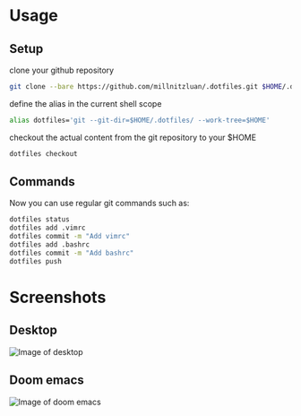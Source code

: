 # Usage

## Setup
clone your github repository

```sh
git clone --bare https://github.com/millnitzluan/.dotfiles.git $HOME/.dotfiles
```

define the alias in the current shell scope
```sh
alias dotfiles='git --git-dir=$HOME/.dotfiles/ --work-tree=$HOME'
```

checkout the actual content from the git repository to your $HOME

```sh
dotfiles checkout
```

## Commands

Now you can use regular git commands such as:

```sh
dotfiles status
dotfiles add .vimrc
dotfiles commit -m "Add vimrc"
dotfiles add .bashrc
dotfiles commit -m "Add bashrc"
dotfiles push
```


# Screenshots

## Desktop
![Image of desktop](https://i.imgur.com/bH8L9Bf.png)

## Doom emacs
![Image of doom emacs](https://i.imgur.com/8fdUqGn.png)

